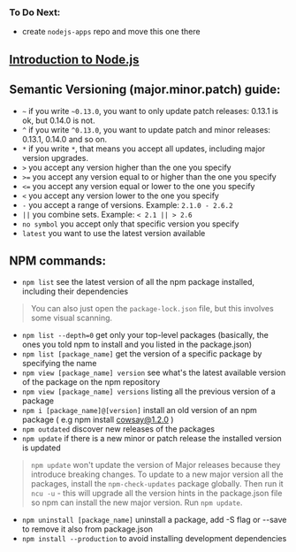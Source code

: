 
### To Do Next:

- create `nodejs-apps` repo and move this one there

## [Introduction to Node.js](https://nodejs.dev/)

## Semantic Versioning (major.minor.patch) guide:
- `~` if you write `~0.13.0`, you want to only update patch releases: 0.13.1 is ok, but 0.14.0 is not.
- `^` if you write `^0.13.0`, you want to update patch and minor releases: 0.13.1, 0.14.0 and so on.
- `*` if you write `*`, that means you accept all updates, including major version upgrades.
- `>` you accept any version higher than the one you specify
- `>=` you accept any version equal to or higher than the one you specify
- `<=` you accept any version equal or lower to the one you specify
- `<` you accept any version lower to the one you specify
- `-` you accept a range of versions. Example: `2.1.0 - 2.6.2`
- `||` you combine sets. Example: `< 2.1 || > 2.6`
- `no symbol` you accept only that specific version you specify
- `latest` you want to use the latest version available

## NPM commands:
- `npm list` see the latest version of all the npm package installed, including their dependencies
> You can also just open the `package-lock.json` file, but this involves some visual scanning.
- `npm list --depth=0` get only your top-level packages (basically, the ones you told npm to install and you listed in the package.json)
- `npm list [package_name]` get the version of a specific package by specifying the name
- `npm view [package_name] version` see what's the latest available version of the package on the npm repository
- `npm view [package_name] versions` listing all the previous version of a package
- `npm i [package_name]@[version]` install an old version of an npm package ( e.g npm install cowsay@1.2.0 )
- `npm outdated` discover new releases of the packages
- `npm update` if there is a new minor or patch release the installed version is updated
> `npm update` won't update the version of Major releases because they introduce breaking changes. To update to a new major version all the packages, install the `npm-check-updates` package globally. Then run it `ncu -u` - this will upgrade all the version hints in the package.json file so npm can install the new major version. Run `npm update`.
- `npm uninstall [package_name]` uninstall a package, add -S flag or --save to remove it also from package.json
- `npm install --production` to avoid installing development dependencies
